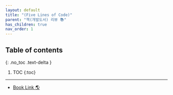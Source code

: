 ```yaml
---
layout: default
title: "(Five Lines of Code)"
parent: "책(개발도서) 리뷰 📚"
has_children: true
nav_order: 1
---
```


## Table of contents
{: .no_toc .text-delta }

1. TOC
{:toc}

---

* [Book Link 🌎](https://www.manning.com/books/five-lines-of-code)

